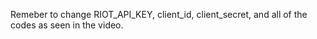 Remeber to change RIOT_API_KEY, client_id, client_secret, and all of the codes as seen in the video.
